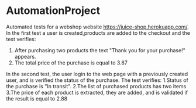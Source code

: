 # AutomationProject
Automated tests for a webshop website https://juice-shop.herokuapp.com/.
In the first test a user is created,products are added to the checkout and the test verifies:

  1. After purchasing two products the text "Thank you for your purchase!" appears.
  2. The total price of the purchase is equal to 3.87

In the second test, the user login to the web page with a previously created user, and is verified the status of the purchase. 
The test verifies: 
  1.Status of the purchase is "In transit".
  2.The list of purchased products has two items
  3.The price of each product is extracted, they are added, 
  and is validated if the result is equal to 2.88
